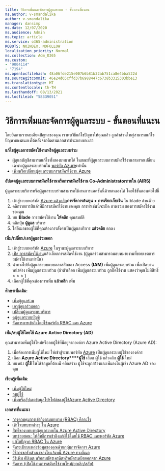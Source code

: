 ```yaml
---
title: วิธีการเพิ่มและจัดการผู้ดูแลระบบ - ขั้นตอนที่แนะน
ms.author: v-smandalika
author: v-smandalika
manager: dansimp
ms.date: 12/07/2020
ms.audience: Admin
ms.topic: article
ms.service: o365-administration
ROBOTS: NOINDEX, NOFOLLOW
localization_priority: Normal
ms.collection: Adm_O365
ms.custom:
- "9004114"
- "7194"
ms.openlocfilehash: 48a06fde215e007b6b81b32ab751ca8e4bba522d
ms.sourcegitcommit: 46e24d65cffd37b6988447c6738b3315303bbe13
ms.translationtype: MT
ms.contentlocale: th-TH
ms.lasthandoff: 08/13/2021
ms.locfileid: "58339051"
---
```

# <a name="how-to-add-and-manage-administrators---recommended-steps"></a>วิธีการเพิ่มและจัดการผู้ดูแลระบบ - ขั้นตอนที่แนะน

โดยยึดตามรายละเอียดปัญหาของคุณ เราพบวิธีแก้ไขปัญหาให้คุณแล้ว ลูกค้าส่วนใหญ่สามารถแก้ไขปัญหาของตนเองได้หลังจากติดตามเอกสารประกอบของเรา

**แก้ไขผู้ดูแลการสมัครใช้งานหรือผู้ดูแลระบบร่วม**

- ผู้ดูแลบัญชีสามารถแก้ไขทั้งสองบทบาทได้ ในขณะที่ผู้ดูแลระบบการสมัครใช้งานสามารถเปลี่ยนเฉพาะผู้ดูแลระบบร่วมใน [พอร์ทัล Azure](https://ms.portal.azure.com/#home)เท่านั้น
- [เพิ่มหรือเปลี่ยนผู้ดูแลระบบการสมัครใช้งาน Azure](https://docs.microsoft.com/azure/cost-management-billing/manage/add-change-subscription-administrator)

**อัปเดตผู้ดูแลระบบการสมัครใช้งานหรือการสมัครใช้งาน Co-Administratorภายใน (AIRS)**

ผู้ดูแลระบบบริการหรือผู้ดูแลระบบร่วมสามารถใช้งานการแอคชันนี้ด้วยตนเองได้ โดยใช้ขั้นตอนต่อไปนี้

1. เข้าสู่ระบบพอร์ทัล [Azure แล้วคลิก](https://ms.portal.azure.com/#home)**การจัดการต้นทุน + การเรียกเก็บเงิน** ใน blade ด้านซ้าย
2. คลิกรายการสินค้าที่มีการสมัครใช้งานของคุณ การทําเช่นนี้จะเปิด ภาพรวม ของการสมัครใช้งานของคุณ
3. บน **Blade** การสมัครใช้งาน **ให้คลิก** คุณสมบัติ 
4. คลิกปุ่ม **ผู้ดูแล** บริการ
5. ใส่อีเมลของผู้ใช้ที่คุณต้องการตั้งค่าเป็นผู้ดูแลบริการ **แล้วคลิก** ตกลง

**เพิ่ม/เปลี่ยน/เอาผู้ดูแลร่วมออก**

1. เข้าสู่ระบบพอร์ทัล [Azure](https://ms.portal.azure.com/#home) ในฐานะผู้ดูแลระบบบริการ
2. [เปิด การสมัครใช้งาน](https://ms.portal.azure.com/#blade/Microsoft_Azure_Billing/SubscriptionsBlade)แล้วเลือกการสมัครใช้งาน (ผู้ดูแลร่วมสามารถมอบหมายงานที่ขอบเขตการสมัครใช้งานเท่านั้น)
3. นําทางไปยังผู้ดูแลระบบแบบคลาสสิกของ Access **(IAM)** เพิ่มผู้ดูแลระบบร่วม เพื่อเปิดบานหน้าต่าง เพิ่มผู้ดูแลระบบร่วม (ถ้าตัวเลือก เพิ่มผู้ดูแลระบบร่วม ถูกปิดใช้งาน แสดงว่าคุณไม่มีสิทธิ์  >    >    >  ) 
4. เลือกผู้ใช้ที่คุณต้องการเพิ่ม **แล้วคลิก** เพิ่ม

**ศึกษาเพิ่มเติม:**
- [เพิ่มผู้ดูแลร่วม](https://docs.microsoft.com/azure/role-based-access-control/classic-administrators)
- [เอาผู้ดูแลร่วมออก](https://docs.microsoft.com/azure/role-based-access-control/classic-administrators)
- [เปลี่ยนผู้ดูแลระบบบริการ](https://docs.microsoft.com/azure/role-based-access-control/classic-administrators)
- [ดูผู้ดูแลระบบบัญชี](https://docs.microsoft.com/azure/role-based-access-control/classic-administrators)
- [จัดการการเข้าถึงโดยใช้พอร์ทัล RBAC และ Azure](https://docs.microsoft.com/azure/role-based-access-control/role-assignments-portal)

**เพิ่ม/ลบผู้ใช้โดยใช้ Azure Active Directory (AD)**

คุณสามารถเพิ่มผู้ใช้ใหม่หรือลบผู้ใช้ที่มีอยู่จากองค์กร Azure Active Directory (Azure AD):

1. เมื่อต้องการเพิ่มผู้ใช้ใหม่ ให้เข้าสู่ระบบพอร์ทัล [Azure](https://ms.portal.azure.com/#home) เป็นผู้ดูแลระบบผู้ใช้ขององค์กร
2. เลือก **Azure Active Directory****ผู้ใช้** เลือก ผู้ใช้ แล้วคลิก **ผู้ใช้** ใหม่
3. บนหน้า **ผู้ใช้** ให้ใส่ข้อมูลที่ต้องมี คลิกสร้าง ผู้ใช้จะถูกสร้างและเพิ่มลงในผู้เช่า Azure AD ของคุณ

**เรียนรู้เพิ่มเติม**:

- [เพิ่มผู้ใช้ใหม่](https://docs.microsoft.com/azure/active-directory/fundamentals/add-users-azure-active-directory)
- [ลบผู้ใช้](https://docs.microsoft.com/azure/active-directory/fundamentals/add-users-azure-active-directory)
- [เพิ่มหรืออัปเดตข้อมูลโปรไฟล์ของผู้ใช้Azure Active Directory](https://docs.microsoft.com/azure/active-directory/fundamentals/active-directory-users-profile-azure-portal)

**เอกสารที่แนะนา**

- [การควบคุมการเข้าถึงตามบทบาท (RBAC) คืออะไร](https://docs.microsoft.com/azure/role-based-access-control/overview)
- [เข้าใจบทบาทต่างๆ ใน Azure](https://docs.microsoft.com/azure/role-based-access-control/rbac-and-directory-admin-roles)
- [สิทธิ์ของบทบาทผู้ดูแลระบบใน Azure Active Directory](https://docs.microsoft.com/azure/active-directory/roles/permissions-reference)
- [บทช่วยสอน: ให้สิทธิ์การเข้าถึงแก่ผู้ใช้โดยใช้ RBAC และพอร์ทัล Azure](https://docs.microsoft.com/azure/role-based-access-control/quickstart-assign-role-user-portal)
- [แก้ไขปัญหา RBAC ใน Azure](https://docs.microsoft.com/azure/role-based-access-control/troubleshooting)
- [จัดระเบียบแหล่งข้อมูลของคุณด้วยกลุ่มการจัดการ Azure](https://docs.microsoft.com/azure/governance/management-groups/overview)
- [วิธีการขอรับสําเนาของใบแจ้งหนี้ Azure ทางอีเมล](https://azure.microsoft.com/blog/azure-email-invoices/)
- [วิธีเพิ่ม อัปเดต หรือลบบัตรเครดิตหรือบัตรเดบิตออกจาก Azure](https://docs.microsoft.com/azure/cost-management-billing/manage/change-credit-card)
- [จัดการ (เปิดใช้งานการสมัครใช้งานใหม่/ยกเลิก/สลับ)](https://docs.microsoft.com/azure/cost-management-billing/manage/subscription-disabled)



